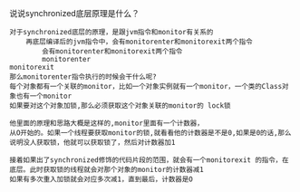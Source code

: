 说说synchronized底层原理是什么？

    对于synchronized底层的原理，是跟jvm指令和monitor有关系的
        再底层编译后的jvm指令中，会有monitorenter和monitorexit两个指令
            会有monitorenter和monitorexit两个指令
            monitorenter
    monitorexit
    那么monitorenter指令执行的时候会干什么呢?
    每个对象都有一个关联的monitor，比如一个对象实例就有一个monitor，一个类的Class对象也有一个monitor
    如果要对这个对象加锁,那么必须获取这个对象关联的monitor的 lock锁
    
    他里面的原理和思路大概是这样的,monitor里面有一个计数器，
    从О开始的。如果一个线程要获取monitor的锁,就看看他的计数器是不是0,如果是0的话,那么说明没人获取锁，他就可以获取锁了，然后对计数器加1
    
    接着如果出了synchronized修饰的代码片段的范围，就会有一个monitorexit 的指令，在底层。此时获取锁的线程就会对那个对象的monitor的计数器减1
    如果有多次重入加锁就会对应多次减1，直到最后，计数器是O


        